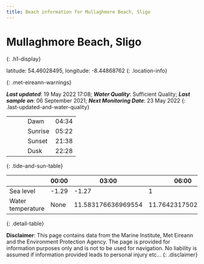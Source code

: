 ```yaml
---
title: Beach information for Mullaghmore Beach, Sligo
---
```

# Mullaghmore Beach, Sligo 
{: .h1-display}

latitude: 54.46028495, longitude: -8.44868762
{: .location-info}


{: .met-eireann-warnings}

___Last updated___: 19 May 2022 17:08; ___Water Quality___: Sufficient Quality;
___Last sample on___: 06 September 2021; ___Next Monitoring Date___: 23 May 2022
{: .last-updated-and-water-quality}

|   |   |   |   |   |
|---|---|---|---|---|
|   |   |   | Dawn  | 04:34 |
|   |   |   | Sunrise  | 05:22 |
|   |   |   | Sunset  | 21:38 |
|   |   |   | Dusk  | 22:28 |
{: .tide-and-sun-table}

<div></div>

| | 00:00 | 03:00 | 06:00 | 09:00 | 12:00 | 15:00 | 18:00 | 21:00 |
|---|---|---|---|---|---|---|---|---|
| Sea level | -1.29 | -1.27 | 1 | 1.05| -1.13 | -1.26 | 1.1 | 1.6 |
| Water temperature | None | 11.583176636969554 | 11.764231750266342 | 11.758872256822924 | 11.745741942728099 | 11.85086280613464 | 11.946441946040276 | 11.895726712334877 |
{: .detail-table}

__Disclaimer__: This page contains data from the Marine Institute,
Met Eireann and the Environment Protection Agency. The page is provided for
information purposes only and is not to be used for navigation. No liability
is assumed if information provided leads to personal injury etc...
{: .disclaimer}